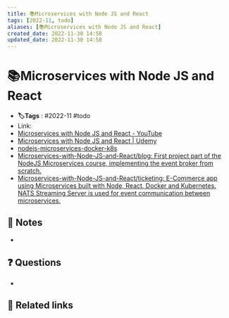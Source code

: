 ```yaml
---
title: 📚Microservices with Node JS and React
tags: [2022-11, todo]
aliases: [📚Microservices with Node JS and React]
created_date: 2022-11-30 14:58
updated_date: 2022-11-30 14:58
---
```


# 📚Microservices with Node JS and React

- **🏷️Tags** :   #2022-11 #todo
- Link: 
- [Microservices with Node JS and React - YouTube](https://www.youtube.com/playlist?list=PL1wYJ4XJ0nakf6J6i0XTU6MRD8kvXZ7ow)
- [Microservices with Node JS and React | Udemy](https://www.udemy.com/course/microservices-with-node-js-and-react/)
- [nodejs-microservices-docker-k8s](https://github.com/Microservices-with-Node-JS-and-React)
- [Microservices-with-Node-JS-and-React/blog: First project part of the NodeJS Microservices course, implementing the event broker from scratch.](https://github.com/Microservices-with-Node-JS-and-React/blog)
- [Microservices-with-Node-JS-and-React/ticketing: E-Commerce app using Microservices built with Node, React, Docker and Kubernetes. NATS Streaming Server is used for event communication between microservices.](https://github.com/Microservices-with-Node-JS-and-React/ticketing)

## 📝 Notes

- 

## ❓ Questions

- 

## 🔗 Related links
